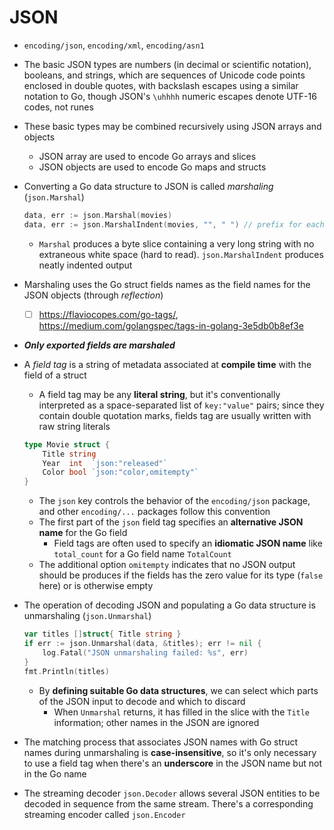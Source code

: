 # JSON
- `encoding/json`, `encoding/xml`, `encoding/asn1`
- The basic JSON types are numbers (in decimal or scientific notation), booleans, and strings, which are sequences of Unicode code points enclosed in double quotes, with backslash escapes using a similar notation to Go, though JSON's `\uhhhh` numeric escapes denote UTF-16 codes, not runes
- These basic types may be combined recursively using JSON arrays and objects
    - JSON array are used to encode Go arrays and slices
    - JSON objects are used to encode Go maps and structs
- Converting a Go data structure to JSON is called *marshaling* (`json.Marshal`)

    ```go
    data, err := json.Marshal(movies)
    data, err := json.MarshalIndent(movies, "", " ") // prefix for each line of output; a string for each level of indentation
    ```

    - `Marshal` produces a byte slice containing a very long string with no extraneous white space (hard to read). `json.MarshalIndent` produces neatly indented output
- Marshaling uses the Go struct fields names as the field names for the JSON objects (through *reflection*)
    - [ ] https://flaviocopes.com/go-tags/, https://medium.com/golangspec/tags-in-golang-3e5db0b8ef3e
- ***Only exported fields are marshaled***
- A *field tag* is a string of metadata associated at **compile time** with the field of a struct
    - A field tag may be any **literal string**, but it's conventionally interpreted as a space-separated list of `key:"value"` pairs; since they contain double quotation marks, fields tag are usually written with raw string literals

    ```go
    type Movie struct {
        Title string
        Year  int  `json:"released"`
        Color bool `json:"color,omitempty"`
    }
    ```

    - The `json` key controls the behavior of the `encoding/json` package, and other `encoding/...` packages follow this convention
    - The first part of the `json` field tag specifies an **alternative JSON name** for the Go field
        - Field tags are often used to specify an **idiomatic JSON name** like `total_count` for a Go field name `TotalCount`
    - The additional option `omitempty` indicates that no JSON output should be produces if the fields has the zero value for its type (`false` here) or is otherwise empty
- The operation of decoding JSON and populating a Go data structure is unmarshaling (`json.Unmarshal`)

    ```go
    var titles []struct{ Title string }
    if err := json.Unmarshal(data, &titles); err != nil {
        log.Fatal("JSON unmarshaling failed: %s", err)
    }
    fmt.Println(titles)
    ```

    - By **defining suitable Go data structures**, we can select which parts of the JSON input to decode and which to discard
        - When `Unmarshal` returns, it has filled in the slice with the `Title` information; other names in the JSON are ignored
- The matching process that associates JSON names with Go struct names during unmarshaling is **case-insensitive**, so it's only necessary to use a field tag when there's an **underscore** in the JSON name but not in the Go name
- The streaming decoder `json.Decoder` allows several JSON entities to be decoded in sequence from the same stream. There's a corresponding streaming encoder called `json.Encoder`
